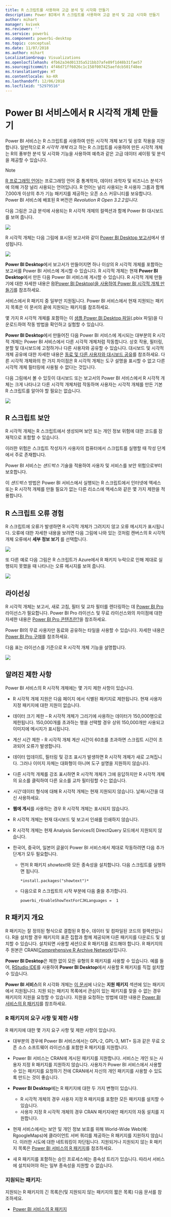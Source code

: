```yaml
---
title: R 스크립트를 사용하여 고급 분석 및 시각화 만들기
description: Power BI에서 R 스크립트를 사용하여 고급 분석 및 고급 시각화 만들기
author: mihart
manager: kvivek
ms.reviewer: ''
ms.service: powerbi
ms.component: powerbi-desktop
ms.topic: conceptual
ms.date: 11/07/2018
ms.author: mihart
LocalizationGroup: Visualizations
ms.openlocfilehash: 4fb62a34d01335a521bb37afe89f1d48b31fae57
ms.sourcegitcommit: 4f46d71ff6026c1c158f007425aefdcb501f48ee
ms.translationtype: HT
ms.contentlocale: ko-KR
ms.lasthandoff: 12/06/2018
ms.locfileid: "52979516"
---
```

# <a name="creating-r-visuals-in-the-power-bi-service"></a>Power BI 서비스에서 R 시각적 개체 만들기
Power BI 서비스는 R 스크립트를 사용하여 만든 시각적 개체 보기 및 상호 작용을 지원합니다. 일반적으로 *R 시각적 개체* 라고 하는 R 스크립트를 사용하여 만든 시각적 개체는 R의 풍부한 분석 및 시각화 기능을 사용하여 예측과 같은 고급 데이터 셰이핑 및 분석을 제공할 수 있습니다.

> [!NOTE]
> [R 프로그래밍 언어](https://www.r-project.org/)는 프로그래밍 언어 중 통계학자, 데이터 과학자 및 비즈니스 분석가에 의해 가장 널리 사용되는 언어입니다. R 언어는 널리 사용되는 R 사용자 그룹과 함께 7,000개 이상의 추가 기능 패키지를 제공하는 오픈 소스 커뮤니티를 보유합니다. Power BI 서비스에 배포된 R 버전은 *Revolution R Open 3.2.2입니다.*
> 
> 

다음 그림은 고급 분석에 사용되는 R 시각적 개체의 컬렉션과 함께 Power BI 대시보드를 보여 줍니다.

![](media/service-r-visuals/r-visuals-service_1.png)

R 시각적 개체는 다음 그림에 표시된 보고서와 같이 [Power BI Desktop 보고서](../desktop-get-the-desktop.md)에서 생성됩니다.

![](media/service-r-visuals/r-visuals-service_2a.png)

**Power BI Desktop**에서 보고서가 만들어지면 하나 이상의 R 시각적 개체를 포함하는 보고서를 Power BI 서비스에 게시할 수 있습니다. R 시각적 개체는 현재 **Power BI Desktop**에서 만든 다음 Power BI 서비스에 게시할 수 있습니다. R 시각적 개체 만들기에 대한 자세한 내용은 [R(Power BI Desktop)을 사용하여 Power BI 시각적 개체 만들기](../desktop-r-visuals.md)를 참조하세요.

서비스에서 R 패키지 중 일부만 지원됩니다. Power BI 서비스에서 현재 지원되는 패키지 목록은 이 문서의 끝에 지원되는 패키지를 참조하세요.

몇 가지 R 시각적 개체를 포함하는 이 [샘플 Power BI Desktop 파일](http://download.microsoft.com/download/D/9/A/D9A65269-D1FC-49F8-8EC3-1217E3A4390F/RVisual_correlation_plot_sample%20SL.pbix)(.pbix 파일)을 다운로드하여 작동 방법을 확인하고 실험할 수 있습니다.

**Power BI Desktop**에서 만들어진 다음 Power BI 서비스에 게시되는 대부분의 R 시각적 개체는 Power BI 서비스에서 다른 시각적 개체처럼 작동합니다. 상호 작용, 필터링, 분할 및 대시보드에 고정하거나 다른 사용자와 공유할 수 있습니다. 대시보드 및 시각적 개체 공유에 대한 자세한 내용은 [동료 및 다른 사용자와 대시보드 공유](../service-share-dashboards.md)를 참조하세요. 다른 시각적 개체와의 한 가지 차이점은 R 시각적 개체는 도구 설명을 표시할 수 없고 다른 시각적 개체 필터링에 사용될 수 없다는 것입니다.

다음 그림에서 볼 수 있듯이 대시보드 또는 보고서의 Power BI 서비스에서 R 시각적 개체는 크게 나타나고 다른 시각적 개체처럼 작동하며 사용자는 시각적 개체를 만든 기본 R 스크립트를 알아야 할 필요는 없습니다.

![](media/service-r-visuals/r-visuals-service_3a.png)

## <a name="r-scripts-security"></a>R 스크립트 보안
R 시각적 개체는 R 스크립트에서 생성되며 보안 또는 개인 정보 위험에 대한 코드를 잠재적으로 포함할 수 있습니다.

이러한 위험은 스크립트 작성자가 사용자의 컴퓨터에서 스크립트를 실행할 때 작성 단계에서 주로 존재합니다.

Power BI 서비스는 *샌드박스* 기술을 적용하여 사용자 및 서비스를 보안 위험으로부터 보호합니다.

이 *샌드박스* 방법은 Power BI 서비스에서 실행되는 R 스크립트에서 인터넷에 액세스 또는 R 시각적 개체를 만들 필요가 없는 다른 리소스에 액세스와 같은 몇 가지 제한을 적용합니다.

## <a name="r-scripts-error-experience"></a>R 스크립트 오류 경험
R 스크립트에 오류가 발생하면 R 시각적 개체가 그려지지 않고 오류 메시지가 표시됩니다. 오류에 대한 자세한 내용을 보려면 다음 그림에 나와 있는 것처럼 캔버스의 R 시각적 개체 오류에서 **세부 정보 보기** 를 선택합니다.

![](media/service-r-visuals/r-visuals-service_4.png)

또 다른 예로 다음 그림은 R 스크립트가 Azure에서 R 패키지 누락으로 인해 제대로 실행되지 못했을 때 나타나는 오류 메시지를 보여 줍니다.

![](media/service-r-visuals/r-visuals-service_5.png)

## <a name="licensing"></a>라이선싱
R 시각적 개체는 보고서, 새로 고침, 필터 및 교차 필터를 렌더링하는 데 [Power BI Pro](../service-self-service-signup-for-power-bi.md) 라이선스가 필요합니다. Power BI Pro 라이선스 및 무료 라이선스와의 차이점에 대한 자세한 내용은 [Power BI Pro 콘텐츠란?](../service-premium.md)을 참조하세요.

Power BI의 무료 사용자만 동료와 공유하는 타일을 사용할 수 있습니다. 자세한 내용은 [Power BI Pro 구매](../service-admin-purchasing-power-bi-pro.md)를 참조하세요.

다음 표는 라이선스를 기준으로 R 시각적 개체 기능을 설명합니다.

![](media/service-r-visuals/r-visuals-service_6a.png)

## <a name="known-limitations"></a>알려진 제한 사항
Power BI 서비스의 R 시각적 개체에는 몇 가지 제한 사항이 있습니다.

* R 시각적 개체 지원은 다음 페이지 <make this a link to the supported packages page per my excel>에서 식별된 패키지로 제한됩니다. 현재 사용자 지정 패키지에 대한 지원이 없습니다.
* 데이터 크기 제한 – R 시각적 개체가 그리기에 사용하는 데이터가 150,000행으로 제한됩니다. 150,000개를 초과하는 행을 선택할 경우 상위 150,000개만 사용되고 이미지에 메시지가 표시됩니다.
* 계산 시간 제한 - R 시각적 개체 계산 시간이 60초를 초과하면 스크립트 시간이 초과되어 오류가 발생합니다.
* 데이터 업데이트, 필터링 및 강조 표시가 발생하면 R 시각적 개체가 새로 고쳐집니다. 그러나 이미지 자체는 대화형이 아니며 도구 설명을 지원하지 않습니다.
* 다른 시각적 개체를 강조 표시하면 R 시각적 개체가 그에 응답하지만 R 시각적 개체의 요소를 클릭하여 다른 요소를 교차 필터링할 수는 없습니다.
* *시간* 데이터 형식에 대해 R 시각적 개체는 현재 지원되지 않습니다. 날짜/시간을 대신 사용하세요.
* **웹에 게시**를 사용하는 경우 R 시각적 개체는 표시되지 않습니다.
* R 시각적 개체는 현재 대시보드 및 보고서 인쇄를 인쇄하지 않습니다.
* R 시각적 개체는 현재 Analysis Services의 DirectQuery 모드에서 지원되지 않습니다.
* 한국어, 중국어, 일본어 글꼴이 Power BI 서비스에서 제대로 작동하려면 다음 추가 단계가 모두 필요합니다.
  
  * 먼저 R 패키지 *showtext*와 모든 종속성을 설치합니다. 다음 스크립트를 실행하면 됩니다.
    
        *install.packages("showtext")*
  * 다음으로 R 스크립트의 시작 부분에 다음 줄을 추가합니다.
    
        powerbi_rEnableShowTextForCJKLanguages =  1

## <a name="overview-of-r-packages"></a>R 패키지 개요
R 패키지는 잘 정의된 형식으로 결합된 R 함수, 데이터 및 컴파일된 코드의 컬렉션입니다. R을 설치할 경우 패키지의 표준 집합과 함께 제공되며 다른 패키지를 다운로드 및 설치할 수 있습니다. 설치되면 사용할 세션으로 R 패키지를 로드해야 합니다. R 패키지의 주 원본은 CRAN([Comprehensive R Archive Network](https://cran.r-project.org/web/packages/available_packages_by_name.html))입니다.

**Power BI Desktop**은 제한 없이 모든 유형의 R 패키지를 사용할 수 있습니다. 예를 들어, [RStudio IDE](https://www.rstudio.com/)를 사용하여 **Power BI Desktop**에서 사용할 R 패키지를 직접 설치할 수 있습니다.

**Power BI 서비스**의 R 시각화 개체는 [이 문서](../service-r-packages-support.md)에 나오는 **지원 패키지** 섹션에 있는 패키지에서 지원됩니다. 지원 되는 패키지 목록에서 관심이 있는 패키지를 찾을 수 없는 경우 패키지의 지원을 요청할 수 있습니다. 지원을 요청하는 방법에 대한 내용은 [Power BI 서비스의 R 패키지](../service-r-packages-support.md)를 참조하세요.

### <a name="requirements-and-limitations-of-r-packages"></a>R 패키지의 요구 사항 및 제한 사항
R 패키지에 대한 몇 가지 요구 사항 및 제한 사항이 있습니다.

* 대부분의 경우에 Power BI 서비스에서는 GPL-2, GPL-3, MIT+ 등과 같은 무료 오픈 소스 소프트웨어 라이선스를 포함한 R 패키지를 지원합니다.
* Power BI 서비스는 CRAN에 게시된 패키지를 지원합니다. 서비스는 개인 또는 사용자 지정 R 패키지를 지원하지 않습니다. 사용자가 Power BI 서비스에서 사용할 수 있는 패키지를 요청하기 전에 CRAN에서 자신의 개인 패키지를 사용할 수 있도록 만드는 것이 좋습니다.
* **Power BI Desktop**에는 R 패키지에 대한 두 가지 변형이 있습니다.
  
  * R 시각적 개체의 경우 사용자 지정 R 패키지를 포함한 모든 패키지를 설치할 수 있습니다.
  * 사용자 지정 R 시각적 개체의 경우 CRAN 패키지에만 패키지의 자동 설치를 지원합니다.
* 현재 서비스에서는 보안 및 개인 정보 보호를 위해 World-Wide Web(예: RgoogleMaps)에 클라이언트 서버 쿼리를 제공하는 R 패키지를 지원하지 않습니다. 이러한 시도에 대한 네트워킹이 차단됩니다. 지원되거나 지원되지 않는 R 패키지 목록은 [Power BI 서비스의 R 패키지](../service-r-packages-support.md)를 참조하세요.
* 새 R 패키지를 포함하는 승인 프로세스에는 종속성 트리가 있습니다. 따라서 서비스에 설치되어야 하는 일부 종속성을 지원할 수 없습니다.

### <a name="supported-packages"></a>지원되는 패키지:
지원되는 R 패키지의 긴 목록은(및 지원되지 않는 패키지의 짧은 목록) 다음 문서를 참조하세요.

* [Power BI 서비스의 R 패키지](../service-r-packages-support.md)

